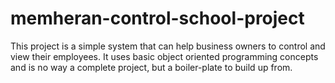 # memheran-control-school-project

This project is a simple system that can help business owners to control and view their employees.
It uses basic object oriented programming concepts and is no way a complete project, but a boiler-plate 
to build up from.
